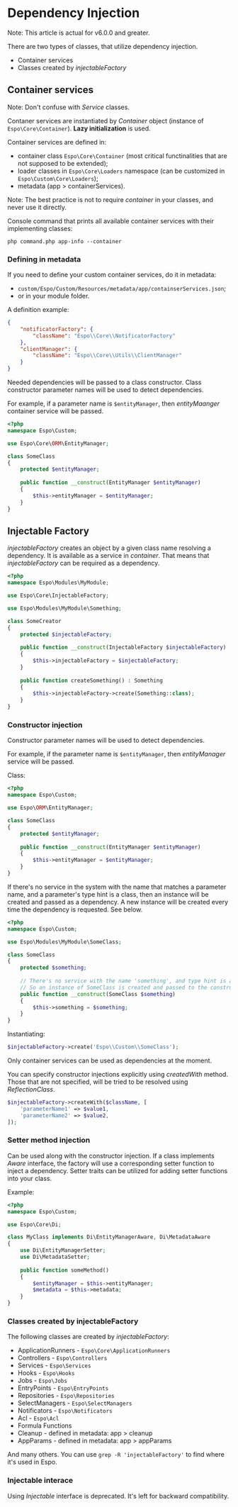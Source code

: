 # Dependency Injection

Note: This article is actual for v6.0.0 and greater.

There are two types of classes, that utilize dependency injection.

* Container services
* Classes created by *injectableFactory*

## Container services

Note: Don't confuse with *Service* classes.

Contaner services are instantiated by *Container* object (instance of `Espo\Core\Container`). **Lazy initialization** is used.

Container services are defined in:

* container class `Espo\Core\Container` (most critical functinalities that are not supposed to be extended);
* loader classes in `Espo\Core\Loaders` namespace (can be customized in `Espo\Custom\Core\Loaders`);
* metadata (app > containerServices).

Note: The best practice is not to require *container* in your classes, and never use it directly.

Console command that prints all available container services with their implementing classes:

```
php command.php app-info --container
```

### Defining in metadata

If you need to define your custom container services, do it in metadata:

* `custom/Espo/Custom/Resources/metadata/app/containserServices.json`;
* or in your module folder.

A definition example:

```json
{
    "notificatorFactory": {
        "className": "Espo\\Core\\NotificatorFactory"
    },
    "clientManager": {
        "className": "Espo\\Core\\Utils\\ClientManager"
    }
}
```

Needed dependencies will be passed to a class constructor. Class constructor parameter names will be used to detect dependencies.

For example, if a parameter name is `$entityManager`, then *entityMaanger* container service will be passed.

```php
<?php
namespace Espo\Custom;

use Espo\Core\ORM\EntityManager;

class SomeClass
{
    protected $entityManager;
    
    public function __construct(EntityManager $entityManager)
    {
        $this->entityManager = $entityManager;
    }
}
```

## Injectable Factory

*injectableFactory* creates an object by a given class name resolving a dependency. It is available as a service in *container*. That means that *injectableFactory* can be required as a dependency.


```php
<?php
namespace Espo\Modules\MyModule;

use Espo\Core\InjectableFactory;

use Espo\Modules\MyModule\Something;

class SomeCreator
{
    protected $injectableFactory;
    
    public function __construct(InjectableFactory $injectableFactory)
    {
        $this->injectableFactory = $injectableFactory;
    }
    
    public function createSomething() : Something
    {
        $this->injectableFactory->create(Something::class);
    }
}
```

### Constructor injection

Constructor parameter names will be used to detect dependencies.

For example, if the parameter name is `$entityManager`, then *entityManager* service will be passed.

Class:

```php
<?php
namespace Espo\Custom;

use Espo\ORM\EntityManager;

class SomeClass
{
    protected $entityManager;
    
    public function __construct(EntityManager $entityManager)
    {
        $this->entityManager = $entityManager;
    }
}
```

If there's no service in the system with the name that matches a parameter name, and a parameter's type hint is a class, then an instance will be created and passed as a dependency. A new instance will be created every time the dependency is requested. See below.

```php
<?php
namespace Espo\Custom;

use Espo\Modules\MyModule\SomeClass;

class SomeClass
{
    protected $something;
    
    // There's no service with the name 'something', and type hint is a class.
    // So an instance of SomeClass is created and passed to the constructor.
    public function __construct(SomeClass $something)
    {
        $this->something = $something;
    }
}
```

Instantiating:

```php
$injectableFactory->create('Espo\\Custom\\SomeClass');
```
Only container services can be used as dependencies at the moment.

You can specify constructor injections explicitly using *createdWith* method. Those that are not specified, will be tried to be resolved using *ReflectionClass*.

```php
$injectableFactory->createWith($className, [
    'parameterName1' => $value1,
    'parameterName2' => $value2,
]);
```

### Setter method injection

Can be used along with the constructor injection. If a class implements *Aware* interface, the factory will use a corresponding setter function to inject a dependency. Setter traits can be utilized for adding setter functions into your class.

Example:

```php
<?php
namespace Espo\Custom;

use Espo\Core\Di;

class MyClass implements Di\EntityManagerAware, Di\MetadataAware
{
    use Di\EntityManagerSetter;
    use Di\MetadataSetter;
    
    public function someMethod()
    {
        $entityManager = $this->entityManager;
        $metadata = $this->metadata;
    }
}
```

### Classes created by injectableFactory

The following classes are created by *injectableFactory*:

* ApplicationRunners - `Espo\Core\ApplicationRunners`
* Controllers - `Espo\Controllers`
* Services - `Espo\Services`
* Hooks - `Espo\Hooks`
* Jobs - `Espo\Jobs`
* EntryPoints - `Espo\EntryPoints`
* Repositories - `Espo\Repositories`
* SelectManagers - `Espo\SelectManagers`
* Notificators - `Espo\Notificators`
* Acl - `Espo\Acl`
* Formula Functions
* Cleanup - defined in metadata: app > cleanup
* AppParams - defined in metadata: app > appParams

And many others. You can use `grep -R 'injectableFactory'` to find where it's used in Espo.

### Injectable interace

Using *Injectable* interface is deprecated. It's left for backward compatibility.
